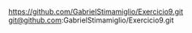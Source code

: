 https://github.com/GabrielStimamiglio/Exercicio9.git
git@github.com:GabrielStimamiglio/Exercicio9.git
